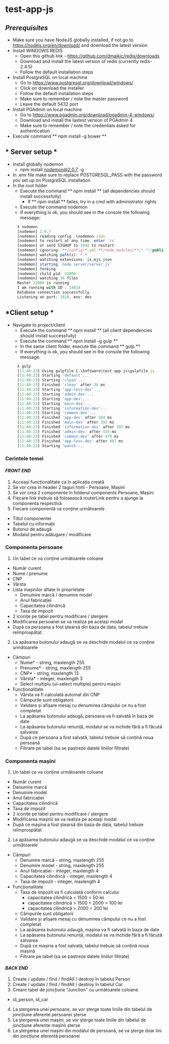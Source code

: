 # test-app-js
## *Prerequisites*
* Make sure you have NodeJS globally installed, if not go to https://nodejs.org/en/download/ and download the latest version
* Install WINDOWS REDIS
  * Open this github link - https://github.com/dmajkic/redis/downloads
  * Download and install the latest version of redis (currently redis-2.4.5)
  * Follow the default installation steps
* Install PostgreSQL on local machine
  * Go to https://www.postgresql.org/download/windows/
  * Click on download the installer
  * Follow the default installation steps
  * Make sure to remember / note the master password
  * Leave the default 5432 port
* Install PGAdmin on local machine
  * Go to https://www.pgadmin.org/download/pgadmin-4-windows/
  * Download and install the lastest version of PGAdmin 4
  * Make sure to remember / note the credentials asked for authentication
* Execute command ** npm install -g bower **

## * Server setup *
* Install globally nodemon
  * npm install nodemon@2.0.7 -g
* In .env file make sure to replace POSTGRESQL_PASS with the password you set up on PostgreSQL installation
* In the root folder
  * Execute the command ** npm install ** (all dependencies should install successfully)
    * If ** npm install ** failes, try in a cmd with administrator rights
  * Execute the command nodemon
  * If everything is ok, you should see in the console the following message:
  ```javascript
    λ nodemon
    [nodemon] 2.0.7
    [nodemon] reading config .\nodemon.json
    [nodemon] to restart at any time, enter `rs`
    [nodemon] or send SIGHUP to 7840 to restart
    [nodemon] ignoring: **/config/*.yml **/node_modules/**/* **/public/**/*
    [nodemon] watching path(s): *.*
    [nodemon] watching extensions: js,mjs,json
    [nodemon] starting `node server/server.js`
    [nodemon] forking
    [nodemon] child pid: 22000
    [nodemon] watching 30 files
    Master 22000 is running
    I am running with ID : 14624
    Database connection successfully.
    Listening on port: 2020, env: dev
  ```

## *Client setup *
* Navigate to project/client
  * Execute the command ** npm install ** (all client dependencies should install successfully)
  * Execute the command ** npm install -g gulp **
  * In the same client folder, execute the command ** gulp **
  * If everything is ok, you should see in the console the following message:
  ```javascript
    λ gulp
    [11:40:23] Using gulpfile C:\Software\test-app-js\gulpfile.js
    [11:40:23] Starting 'default'...
    [11:40:23] Starting 'clean'...
    [11:40:23] Finished 'clean' after 30 ms
    [11:40:23] Starting 'app-less-dev'...
    [11:40:23] Starting 'admin-dev'...
    [11:40:23] Starting 'app-dev'...
    [11:40:23] Starting 'main-dev'...
    [11:40:23] Starting 'information-dev'...
    [11:40:23] Starting 'common-dev'...
    [11:40:23] Finished 'app-dev' after 384 ms
    [11:40:23] Finished 'main-dev' after 392 ms
    [11:40:23] Finished 'information-dev' after 395 ms
    [11:40:23] Finished 'admin-dev' after 434 ms
    [11:40:23] Finished 'common-dev' after 479 ms
    [11:40:23] Finished 'app-less-dev' after 497 ms
    [11:40:23] Starting 'watch'...
  ```

### Cerintele temei
#### *FRONT END*
1. Acceași funcționalitate ca în aplicația creată
1. Se vor crea in header 2 taguri html - Persoane, Mașini
1. Se vor crea 2 componente în folderul components Persoane, Mașini
1. Fiecare link trebuie să folosească routerLink pentru a ajunge la componenta respectivă
1. Fiecare componentă va conține următoarele
  * Titlul componentei
  * Tabelul cu informații
  * Butonul de adaugă
  * Modalul pentru adăugare / modificare
### Componenta persoane
1. Un tabel ce va conține următoarele coloane
  * Număr curent
  * Nume / prenume
  * CNP
  * Vârsta
  * Lista mașinilor aflate în proprietate
    * Denumire marcă / denumire model
    * Anul fabricației
    * Capacitatea cilindrică
    * Taxa de impozit
  * 2 iconițe pe tabel pentru modificare / ștergere
  * Modificarea persoanei se va realiza pe același modal
  * După ce persoana a fost ștearsă din baza de data, tabelul trebuie reîmprospătat
2. La apăsarea butonului adaugă se va deschide modalul ce va conține următoarele
  * Câmpuri
    * Nume* - string, maxlength 255
    * Prenume* - string, maxlength 255
    * CNP* - string, maxlength 13
    * Vârsta* - integer, maxlength 3
    * Select multiplu (ui-select multiple) pentru mașini
  * Funcționalitate
    * Vârsta va fi calculată automat din CNP
    * Câmpurile sunt obligatorii
    * Validare și afișare mesaj cu denumirea câmpului ce nu a fost completat
    * La apăsarea butonului adaugă, persoana va fi salvată în baza de date
    * La apăsarea butonului renunță, modalul se va inchide fără a fi făcută salvarea
    * După ce persoana a fost salvată, tabelul trebuie să conțină noua persoană
    * Filtrare pe tabel (sa se pastreze datele liniilor filtrate)

### Componenta mașini
1. Un tabel ce va conține următoarele coloane
  * Număr curent
  * Denumire marcă
  * Denumire model
  * Anul fabricației
  * Capacitatea cilindrică
  * Taxa de impozit
  * 2 iconițe pe tabel pentru modificare / ștergere
  * Modificarea mașinii se va realiza pe același modal
  * După ce mașina a fost ștearsă din baza de data, tabelul trebuie reîmprospătat
2. La apăsarea butonului adaugă se va deschide modalul ce va conține următoarele
  * Câmpuri
    * Denumire marcă - string, maxlength 255
    * Denumire model - string, maxlength 255
    * Anul fabricației - integer, maxlength 4
    * Capacitatea cilindrică - integer, maxlength 4
    * Taxa de impozit - integer, maxlength 4
  * Funcționalitate
    * Taxa de impozit va fi calculată conform calcului
      * capacitatea cilindrică < 1500 = 50 lei
      * capacitatea cilindrică > 1500 < 2000 = 100 lei
      * capacitatea cilindrică > 2000 = 200 lei
    * Câmpurile sunt obligatorii
    * Validare și afișare mesaj cu denumirea câmpului ce nu a fost completat
    * La apăsarea butonului adaugă, mașina va fi salvată în baza de date
    * La apăsarea butonului renunță, modalul se va inchide fără a fi făcută salvarea
    * După ce mașina a fost salvată, tabelul trebuie să conțină noua mașină
    * Filtrare pe tabel (sa se pastreze datele liniilor filtrate)

#### *BACK END*
1. Create / update / find / findAll / destroy în tabelul Person
1. Create / update / find / findAll / destroy în tabelul Car
1. Creare tabel de joncțiune "Junction" cu următoarele coloane
  * id_person, id_car
4. La ștergerea unei persoane, se vor șterge toate liniile din tabelul de joncțiune aferente persoanei șterse
5. La ștergerea unei mașini, se vor șterge toate liniile din tabelul de joncțiune aferente mașinii șterse
6. La ștergerea unei mașini din modalul de persoană, se va șterge doar lini din joncțiune aferentă persoanei
